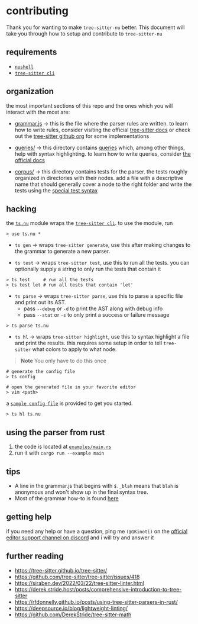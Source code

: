 # contributing

Thank you for wanting to make `tree-sitter-nu` better. This document
will take you through how to setup and contribute to `tree-sitter-nu`

## requirements

- [`nushell`][001]
- [`tree-sitter cli`][002]

## organization
the most important sections of this repo and the ones which you will
interact with the most are:

- [grammar.js][101] -> this is the file where the parser rules are
written. to learn how to write rules, consider visiting the official
[tree-sitter docs][003] or check out the [tree-sitter github org][004]
for some implementations

- [queries/][102] -> this directory contains [queries][005] which, among
other things, help with syntax highlighting. to learn how to write queries,
consider [the official docs][005]

- [corpus/][103] -> this directory contains tests for the parser. the tests
roughly organized in directories with their nodes. add a file with a descriptive
name that should generally cover a node to the right folder and write the
tests using the [special test syntax][006]

## hacking
the [`ts.nu`][104] module wraps the [`tree-sitter cli`][002]. to use the module, run

```nu
> use ts.nu * 
```

- `ts gen`   -> wraps `tree-sitter generate`, use this after making changes
to the grammar to generate a new parser. 

- `ts test`  -> wraps `tree-sitter test`, use this to run all the tests. you
can optionally supply a string to only run the tests that contain it

```nu
> ts test     # run all the tests
> ts test let # run all tests that contain 'let'
```

- `ts parse` -> wraps `tree-sitter parse`, use this to parse a specific file
and print out its AST. 
  - pass `--debug` or `-d` to print the AST along with debug info
  - pass `--stat` or `-s` to only print a success or failure message

```nu
> ts parse ts.nu
```

- `ts hl`    -> wraps `tree-sitter highlight`, use this to syntax highlight
a file and print the results. this requires some setup in order to tell `tree-sitter`
what colors to apply to what node.

> **Note**
> You only have to do this once

```nu
# generate the config file
> ts config

# open the generated file in your favorite editor
> vim <path> 
```

a [`sample config file`][105] is provided to get you started.

```
> ts hl ts.nu
```

## using the parser from rust
1. the code is located at [`examples/main.rs`][106]
2. run it with `cargo run --example main`

## tips
- A line in the grammar.js that begins with `$._blah` means that `blah` is anonymous and won't show up in the final syntax tree.
- Most of the grammar how-to is found [here](https://tree-sitter.github.io/tree-sitter/creating-parsers#the-grammar-dsl)


## getting help

if you need any help or have a question, ping me `(@1Kinoti)` on the
[official editor support channel on discord][007] and i will try and answer it

## further reading

- https://tree-sitter.github.io/tree-sitter/
- https://github.com/tree-sitter/tree-sitter/issues/418
- https://siraben.dev/2022/03/22/tree-sitter-linter.html
- https://derek.stride.host/posts/comprehensive-introduction-to-tree-sitter
- https://rfdonnelly.github.io/posts/using-tree-sitter-parsers-in-rust/
- https://deepsource.io/blog/lightweight-linting/
- https://github.com/DerekStride/tree-sitter-math

<!--External Links-->
[001]: https://github.com/nushell/nushell "nushell"
[002]: https://tree-sitter.github.io/tree-sitter/creating-parsers#installation "installation"
[003]: https://tree-sitter.github.io/tree-sitter/creating-parsers#writing-the-grammar "writing grammar"
[004]: https://github.com/tree-sitter "tree-sitter organization"
[005]: https://tree-sitter.github.io/tree-sitter/using-parsers#pattern-matching-with-queries "writing queries"
[006]: https://tree-sitter.github.io/tree-sitter/creating-parsers#command-test "writing tests"
[007]: https://discord.com/channels/601130461678272522/1066353495638278194 "editor support channel"

<!--Internal Links-->
[101]: ./grammar.js
[102]: ./queries/
[103]: ./corpus/
[104]: ./ts.nu
[105]: ./resources/sample-config.json
[106]: ./examples/main.rs
